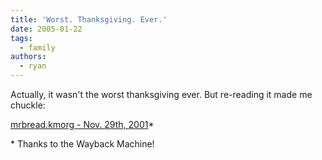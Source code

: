 ```yaml
---
title: 'Worst. Thanksgiving. Ever.'
date: 2005-01-22
tags:
  - family
authors:
  - ryan
---
```


Actually, it wasn't the worst thanksgiving ever. But re-reading it made me chuckle:

[mrbread.kmorg - Nov. 29th, 2001](http://web.archive.org/web/20011129182344/http://mrbread.killingmachines.org/)\*

\* Thanks to the Wayback Machine!
